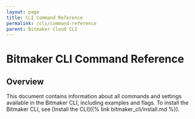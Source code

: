 ```yaml
---
layout: page
title: CLI Command Reference
permalink: /cli/command-reference
parent: Bitmaker Cloud CLI
---
```


# Bitmaker CLI Command Reference

## Overview

This document contains information about all commands and settings available in the
Bitmaker CLI, including examples and flags. To install the Bitmaker CLI, see [Install the CLI]({% link bitmaker_cli/install.md %}).
